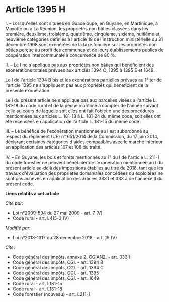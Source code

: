 # Article 1395 H

I. – Lorsqu'elles sont situées en Guadeloupe, en Guyane, en Martinique, à Mayotte ou à La Réunion, les propriétés non bâties
classées dans les première, deuxième, troisième, quatrième, cinquième, sixième, huitième et neuvième catégories définies à
l'article 18 de l'instruction ministérielle du 31 décembre 1908 sont exonérées de la taxe foncière sur les propriétés non
bâties perçue au profit des communes et de leurs établissements publics de coopération intercommunale à concurrence de 80 %.

II. – Le I ne s'applique pas aux propriétés non bâties qui bénéficient des exonérations totales prévues aux articles 1394 C,
1395 à 1395 E et 1649. 

Le I de l'article 1394 B bis et les exonérations partielles prévues au 1° ter de l'article 1395 ne s'appliquent pas aux
propriétés qui bénéficient de la présente exonération.

Le I du présent article ne s'applique pas aux parcelles visées à l'article L. 181-18 du code rural et de la pêche maritime à
compter de l'année suivant celle au cours de laquelle soit elles ont fait l'objet d'une des procédures mentionnées aux
articles L. 181-18 à L. 181-24 du même code, soit elles ont été recensées en application de l'article L. 181-15 du même code.

III. – Le bénéfice de l'exonération mentionnée au I est subordonné au respect du règlement (UE) n° 651/2014 de la Commission,
du 17 juin 2014, déclarant certaines catégories d'aides compatibles avec le marché intérieur en application des articles 107
et 108 du traité.

IV. – En Guyane, les bois et forêts mentionnés au 1° du I de l'article L. 211-1 du code forestier ne peuvent bénéficier de
l'exonération mentionnée au I du présent article au-delà des impositions établies au titre de 2018, tant que les travaux
d'évaluation des propriétés domaniales concédées ou exploitées ne sont pas achevés en application des articles 333 I et 333 J
de l'annexe II du présent code.

**Liens relatifs à cet article**

_Cité par_:

  - Loi n°2009-594 du 27 mai 2009 - art. 7 (V)
  - Code rural - art. L415-3 (V)

_Modifié par_:

  - Loi n°2018-1317 du 28 décembre 2018 - art. 19 (V)

_Cite_:

  - Code général des impôts, annexe 2, CGIAN2. - art. 333 I
  - Code général des impôts, CGI. - art. 1394 B
  - Code général des impôts, CGI. - art. 1394 C
  - Code général des impôts, CGI. - art. 1395
  - Code général des impôts, CGI. - art. 1649
  - Code rural - art. L181-15
  - Code rural - art. L181-18
  - Code forestier (nouveau) - art. L211-1
